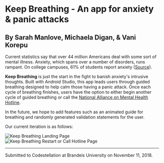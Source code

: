 # Keep Breathing - An app for anxiety &amp; panic attacks
## By Sarah Manlove, Michaela Digan, &amp; Vani Korepu

Current statistics say that over 44 million Americans deal with some sort of mental illness. Anxiety, which spans over a number of disorders, runs rampant. On college campuses, 61% of students report anxiety ([Source](https://www.apa.org/monitor/2017/09/numbers.aspx?fbclid=IwAR3dfQ99qUxJ7C0LPkXrN4gPU8aIn_YOC-k06hzAZf-_eD1nfP_hjKatY6A)). 

**Keep Breathing** is just the start in the fight to banish anxiety's intrusive thoughts. Built with Android Studio, this app leads users through guided breathing designed to help calm those having a panic attack. Once each cycle of breathing finishes, users have the option to either begin another cycle of guided breathing or call the [National Alliance on Mental Health Hotline](https://www.nami.org/Find-Support/NAMI-HelpLine).

In the future, we hope to add features such as an animated guide for breathing and randomly generated validation statements for the user. 

Our current iteration is as follows:

![Keep Breathing Landing Page](https://github.com/smanlove29/codestellation/keepbreathingpg1.png "Keep Breathing Landing Page")
![Keep Breathing Restart or Call Hotline Page](https://github.com/smanlove29/codestellation/keepbreathingpg2.png "Keep Breathing Final Page")

___

Submitted to Codestellation at Brandeis University on November 11, 2018.
